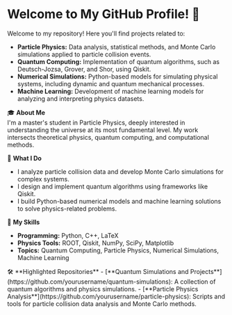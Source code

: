 # Welcome to My GitHub Profile! 👋 
Welcome to my repository! Here you'll find projects related to:  
- **Particle Physics:** Data analysis, statistical methods, and Monte Carlo simulations applied to particle collision events.  
- **Quantum Computing:** Implementation of quantum algorithms, such as Deutsch-Jozsa, Grover, and Shor, using Qiskit.  
- **Numerical Simulations:** Python-based models for simulating physical systems, including dynamic and quantum mechanical processes.  
- **Machine Learning:** Development of machine learning models for analyzing and interpreting physics datasets.  
 
🎓 **About Me**  
I'm a master's student in Particle Physics, deeply interested in understanding the universe at its most fundamental level. My work intersects theoretical physics, quantum computing, and computational methods.  

🌟 **What I Do**  
- I analyze particle collision data and develop Monte Carlo simulations for complex systems.  
- I design and implement quantum algorithms using frameworks like Qiskit.  
- I build Python-based numerical models and machine learning solutions to solve physics-related problems.  

🔧 **My Skills**  
- **Programming:** Python, C++, LaTeX  
- **Physics Tools:** ROOT, Qiskit, NumPy, SciPy, Matplotlib  
- **Topics:** Quantum Computing, Particle Physics, Numerical Simulations, Machine Learning  


<!-- SKILLS SECTION -->🛠 **Highlighted Repositories**  
<!-- SKILLS SECTION -->- [**Quantum Simulations and Projects**](https://github.com/yourusername/quantum-simulations): A collection of quantum algorithms and physics simulations.  
<!-- SKILLS SECTION -->- [**Particle Physics Analysis**](https://github.com/yourusername/particle-physics): Scripts and tools for particle collision data analysis and Monte Carlo methods.  

